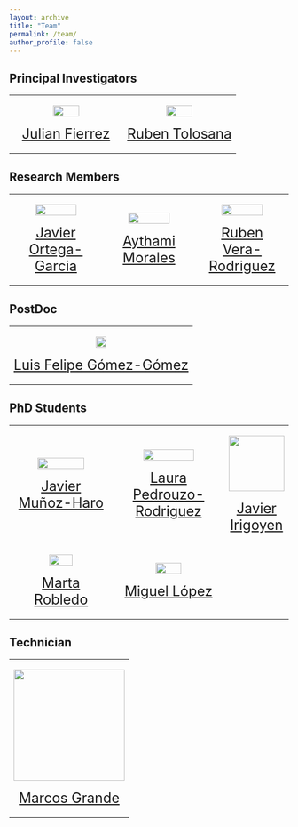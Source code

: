 ```yaml
---
layout: archive
title: "Team"
permalink: /team/
author_profile: false
---
```


Principal Investigators
-----

<table>
  <tbody>
    <tr>
      <td width="50%">
        <div>
          <p align="center"><img class="img-50" src="https://catedraeniauam.github.io/images/2020_Fierrez.jpg"></p>
          <p align="center"><a class="nombre" href="https://biometrics.eps.uam.es/fierrez/index.php">Julian Fierrez</a></p>
        </div>
      </td>
      <td width="50%">
        <div>
          <p align="center"><img class="img-50" src="https://catedraeniauam.github.io/images/Tolosana.jpg"></p>
          <p align="center"><a class="nombre" href="https://rubentolosana.github.io/">Ruben Tolosana</a></p>
        </div>
      </td>
    </tr>
  </tbody>
</table>

Research Members
-----

<table>
  <tbody>
    <tr>
      <td width="33%">
        <div>
          <p align="center"><img class="img-70" src="https://catedraeniauam.github.io/images/Ortega.png"></p>
          <p align="center"><a class="nombre" href="https://scholar.google.es/citations?user=LwiecBYAAAAJ&hl=en">Javier Ortega-Garcia</a></p>
        </div>
      </td>
      <td width="33%">
        <div>
          <p align="center"><img class="img-70" src="https://catedraeniauam.github.io/images/Morales.jpg"></p>
          <p align="center"><a class="nombre" href="https://aythami.me/">Aythami Morales</a></p>
        </div>
      </td>
      <td width="33%">
        <div>
          <p align="center"><img class="img-70" src="https://catedraeniauam.github.io/images/Vera.jpg"></p>
          <p align="center"><a class="nombre" href="https://scholar.google.es/citations?user=KYMQ0tsAAAAJ&hl=en">Ruben Vera-Rodriguez</a></p>
        </div>
      </td>
    </tr>
  </tbody>
</table>

PostDoc
-----

<table>
  <tbody>
    <tr>
      <td>
        <div>
          <p align="center"><img class="img-25" src="https://catedraeniauam.github.io/images/Luis felipe.png"></p>
          <p align="center"><a class="nombre" href="https://scholar.google.com/citations?user=Nq3NyHYAAAAJ&hl=en">Luis Felipe Gómez-Gómez</a></p>
        </div>
      </td>
    </tr>
  </tbody>
</table>

PhD Students
-----

<table>
  <tbody>
    <tr>
      <td width="33%">
        <div>
          <p align="center"><img class="img-70" src="https://catedraeniauam.github.io/images/javier.png"></p>
          <p align="center"><a class="nombre" href="">Javier Muñoz-Haro</a></p>
        </div>
      </td>
      <td width="33%">
        <div>
          <p align="center"><img class="img-70" src="https://catedraeniauam.github.io/images/laura.png"></p>
          <p align="center"><a class="nombre" href="https://rubentolosana.github.io/">Laura Pedrouzo-Rodriguez</a></p>
        </div>
      </td>
      <td width="33%">
        <div>
          <p align="center"><img  src="https://catedraeniauam.github.io/images/Javier Irigoyen.jpg" style="width:100px"></p>
          <p align="center"><a class="nombre" href="">Javier Irigoyen</a></p>
        </div>
      </td>
    </tr>
    <tr>
      <td width="50%">
        <div>
          <p align="center"><img class="img-50" src="https://catedraeniauam.github.io/images/2020_Fierrez.jpg"></p>
          <p align="center"><a class="nombre" href="">Marta Robledo</a></p>
        </div>
      </td>
      <td width="50%">
        <div>
          <p align="center"><img class="img-50" src="https://catedraeniauam.github.io/images/miguel phd.jpg"></p>
          <p align="center"><a class="nombre" href="">Miguel López</a></p>
        </div>
      </td>
    </tr>
  </tbody>
</table>

Technician
-----

<table>
  <tbody>
    <tr>
      <td>
        <div>
          <p align="center"><img src="https://catedraeniauam.github.io/images/marcos.png" style="width:200px"></p>
          <p align="center"><a class="nombre" href="">Marcos Grande</a></p>
        </div>
      </td>
    </tr>
  </tbody>
</table>

<style>
    img {
        height:auto;
    }

    .img-70 {
        width:70%;
    }

    .img-50 {
        width:50%;
    }

    .img-25 {
        width:25%;
    }

    .nombre {
        font-size: 25px;
    }

    table, th, td {
        border: 0px;
    }
</style>